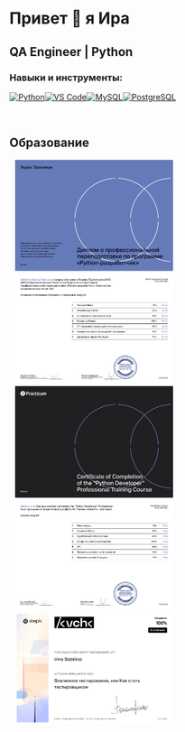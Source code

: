 Привет 👋 я Ира
======================

QA Engineer | Python
---------------

### Навыки и инструменты:

<p align="left">
<a href="https://www.python.org/" target="_blank" rel="noreferrer"><img src="https://raw.githubusercontent.com/danielcranney/readme-generator/main/public/icons/skills/python-colored.svg" width="36" height="36" alt="Python" /></a><a href="https://code.visualstudio.com/" target="_blank" rel="noreferrer"><img src="https://raw.githubusercontent.com/danielcranney/readme-generator/main/public/icons/skills/visualstudiocode.svg" width="36" height="36" alt="VS Code" /></a><a href="https://www.mysql.com/" target="_blank" rel="noreferrer"><img src="https://raw.githubusercontent.com/danielcranney/readme-generator/main/public/icons/skills/mysql-colored.svg" width="36" height="36" alt="MySQL" /></a><a href="https://www.postgresql.org/" target="_blank" rel="noreferrer"><img src="https://raw.githubusercontent.com/danielcranney/readme-generator/main/public/icons/skills/postgresql-colored.svg" width="36" height="36" alt="PostgreSQL" /></a>
</p>

<br>

## Образование
[<img src="/pythonRUS-1.png" width="280px" hspace="10px" alt="Диплом»">](https://raw.githubusercontent.com/irreny/irreny/main/pythonRUS-1.png)
[<img src="/pythonRUS-2.png" width="280px" hspace="10px" alt="Диплом»">](https://raw.githubusercontent.com/irreny/irreny/main/pythonRUS-2.png)
[<img src="/pythonEN-1.png" width="280px" hspace="10px" alt="Диплом»">](https://raw.githubusercontent.com/irreny/irreny/main/pythonEN-1.png)
[<img src="/pythonEN-2.png" width="280px" hspace="10px" alt="Диплом»">](https://raw.githubusercontent.com/irreny/irreny/main/pythonEN-2.png)
[<img src="/stepik.png" width="280px" hspace="10px" alt="Диплом»">](https://raw.githubusercontent.com/irreny/irreny/main/stepik.png)

<br>
